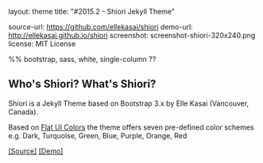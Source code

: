 
layout:     theme
title:      "#2015.2 - Shiori Jekyll Theme"

source-url: https://github.com/ellekasai/shiori
demo-url:   http://ellekasai.github.io/shiori
screenshot: screenshot-shiori-320x240.png
license:    MIT License

%% bootstrap, sass, white, single-column ??


## Who's Shiori? What's Shiori?


Shiori is a Jekyll Theme based on Bootstrap 3.x by Elle Kasai (Vancouver, Canada).

Based on [Flat UI Colors](http://flatuicolors.com) the theme offers
seven pre-defined color schemes
e.g. Dark, Turquoise, Green, Blue, Purple, Orange, Red

[[Source]]({{page.source-url}}) [[Demo]]({{page.demo-url}})

